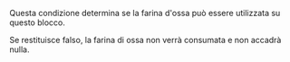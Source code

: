 Questa condizione determina se la farina d'ossa può essere utilizzata su questo blocco.

Se restituisce falso, la farina di ossa non verrà consumata e non accadrà nulla.